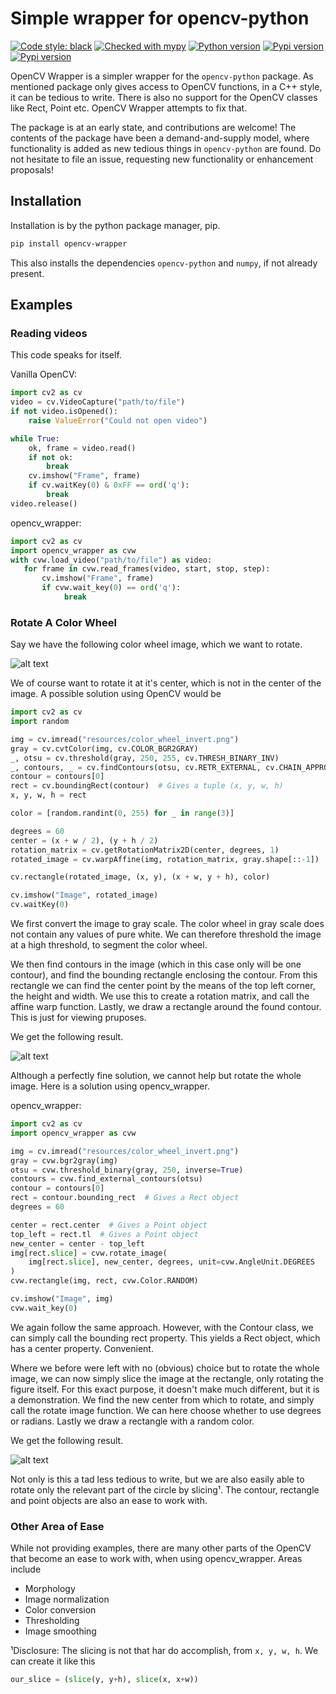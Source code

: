 # Simple wrapper for opencv-python
[![Code style: black](https://img.shields.io/badge/code%20style-black-000000.svg)](https://github.com/ambv/black)
[![Checked with mypy](http://www.mypy-lang.org/static/mypy_badge.svg)](http://mypy-lang.org/)
[![Python version](https://img.shields.io/pypi/pyversions/opencv_wrapper.svg)](https://pypi.org/project/opencv-wrapper/)
[![Pypi version](https://img.shields.io/pypi/v/opencv_wrapper.svg?color=blue)](https://pypi.org/project/opencv-wrapper/)
[![Pypi version](https://img.shields.io/github/license/anbergem/opencv_wrapper.svg)](https://pypi.org/project/opencv-wrapper/)

OpenCV Wrapper is a simpler wrapper for the `opencv-python` package. As mentioned package only
gives access to OpenCV functions, in a C++ style, it can be tedious to write. There is
also no support for the OpenCV classes like Rect, Point etc. OpenCV Wrapper attempts to fix that.

The package is at an early state, and contributions are welcome! The contents of the package
have been a demand-and-supply model, where functionality is added as new tedious things in
`opencv-python` are found. Do not hesitate to file an issue, requesting new functionality or 
enhancement proposals! 

## Installation
Installation is by the python package manager, pip. 
```bash
pip install opencv-wrapper
```
This also installs the dependencies `opencv-python` and `numpy`, if not already present.

## Examples
### Reading videos
This code speaks for itself.

Vanilla OpenCV:
```python
import cv2 as cv
video = cv.VideoCapture("path/to/file")
if not video.isOpened():
    raise ValueError("Could not open video")

while True:
    ok, frame = video.read()
    if not ok:
        break
    cv.imshow("Frame", frame)
    if cv.waitKey(0) & 0xFF == ord('q'):
        break 
video.release()
``` 

opencv_wrapper:
```python
import cv2 as cv
import opencv_wrapper as cvw
with cvw.load_video("path/to/file") as video:
   for frame in cvw.read_frames(video, start, stop, step):
       cv.imshow("Frame", frame)
       if cvw.wait_key(0) == ord('q'):
            break 
```

### Rotate A Color Wheel
Say we have the following color wheel image, which we want to rotate.

![alt text](https://raw.githubusercontent.com/anbergem/opencv_wrapper/master/images/color_wheel.png)

We of course want to rotate it at it's center, which is not in the center
of the image. A possible solution using OpenCV would be 

```python
import cv2 as cv
import random

img = cv.imread("resources/color_wheel_invert.png")
gray = cv.cvtColor(img, cv.COLOR_BGR2GRAY)
_, otsu = cv.threshold(gray, 250, 255, cv.THRESH_BINARY_INV)
_, contours, _ = cv.findContours(otsu, cv.RETR_EXTERNAL, cv.CHAIN_APPROX_SIMPLE)
contour = contours[0]
rect = cv.boundingRect(contour)  # Gives a tuple (x, y, w, h)
x, y, w, h = rect

color = [random.randint(0, 255) for _ in range(3)]

degrees = 60
center = (x + w / 2), (y + h / 2)
rotation_matrix = cv.getRotationMatrix2D(center, degrees, 1)
rotated_image = cv.warpAffine(img, rotation_matrix, gray.shape[::-1])

cv.rectangle(rotated_image, (x, y), (x + w, y + h), color)

cv.imshow("Image", rotated_image)
cv.waitKey(0)
```
We first convert the image to gray scale. The color wheel in gray scale does not 
contain any values of pure white. We can therefore threshold the image at a high
threshold, to segment the color wheel. 

We then find contours in the image (which in this case only will be one contour), and
find the bounding rectangle enclosing the contour. From this rectangle we can find the center
point by the means of the top left corner, the height and width. We use this to create
a rotation matrix, and call the affine warp function. Lastly, we draw a rectangle around
the found contour. This is just for viewing pruposes.

We get the following result.

![alt text](https://raw.githubusercontent.com/anbergem/opencv_wrapper/master/images/opencv.png)

Although a perfectly fine solution, we cannot help but rotate the whole image.
Here is a solution using opencv_wrapper.

opencv_wrapper:
```python
import cv2 as cv
import opencv_wrapper as cvw

img = cv.imread("resources/color_wheel_invert.png")
gray = cvw.bgr2gray(img)
otsu = cvw.threshold_binary(gray, 250, inverse=True)
contours = cvw.find_external_contours(otsu)
contour = contours[0]
rect = contour.bounding_rect  # Gives a Rect object
degrees = 60

center = rect.center  # Gives a Point object
top_left = rect.tl  # Gives a Point object
new_center = center - top_left 
img[rect.slice] = cvw.rotate_image(
    img[rect.slice], new_center, degrees, unit=cvw.AngleUnit.DEGREES
)
cvw.rectangle(img, rect, cvw.Color.RANDOM)

cv.imshow("Image", img)
cvw.wait_key(0)
```
We again follow the same approach. However, with the Contour class, we can
simply call the bounding rect property. This yields a Rect object, which
has a center property. Convenient. 

Where we before were left with no (obvious) choice but to rotate the whole image,
we can now simply slice the image at the rectangle, only rotating the figure itself.
For this exact purpose, it doesn't make much different, but it is a demonstration.
We find the new center from which to rotate, and simply call the rotate image function. 
We can here choose whether to use degrees or radians. Lastly we draw a rectangle with
a random color.

We get the following result.

![alt text](https://raw.githubusercontent.com/anbergem/opencv_wrapper/master/images/helper.png)

Not only is this a tad less tedious to write, but we are also easily able to 
rotate only the relevant part of the circle by slicing¹. The contour, rectangle
and point objects are also an ease to work with. 

### Other Area of Ease
While not providing examples, there are many other parts of the OpenCV 
that become an ease to work with, when using opencv_wrapper. Areas include

* Morphology 
* Image normalization
* Color conversion
* Thresholding
* Image smoothing

¹Disclosure: The slicing is not that har do accomplish, from `x, y, w, h`. 
We can create it like this
```python
our_slice = (slice(y, y+h), slice(x, x+w))
```
